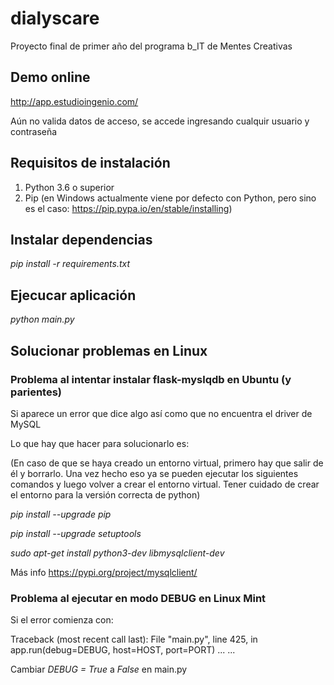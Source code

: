 # dialyscare

Proyecto final de primer año del programa b_IT de Mentes Creativas

## Demo online

http://app.estudioingenio.com/

Aún no valida datos de acceso, se accede ingresando cualquir usuario y contraseña

## Requisitos de instalación

1. Python 3.6 o superior
2. Pip (en Windows actualmente viene por defecto con Python, pero sino es el caso: https://pip.pypa.io/en/stable/installing)


## Instalar dependencias

*pip install -r requirements.txt*


## Ejecucar aplicación

*python main.py*


## Solucionar problemas en Linux

### Problema al intentar instalar flask-myslqdb en Ubuntu (y parientes)

Si aparece un error que dice algo así como que no encuentra el driver de MySQL

Lo que hay que hacer para solucionarlo es:

(En caso de que se haya creado un entorno virtual, primero hay que salir de él y borrarlo. Una vez hecho eso ya se pueden ejecutar los siguientes comandos y luego volver a crear el entorno virtual. Tener cuidado de crear el entorno para la versión correcta de python)

*pip install --upgrade pip*

*pip install --upgrade setuptools*

*sudo apt-get install python3-dev libmysqlclient-dev*

Más info https://pypi.org/project/mysqlclient/

### Problema al ejecutar en modo DEBUG en Linux Mint

Si el error comienza con:

Traceback (most recent call last):
  File "main.py", line 425, in <module>
    app.run(debug=DEBUG, host=HOST, port=PORT)
  ...
  ...

Cambiar *DEBUG = True* a *False* en main.py
